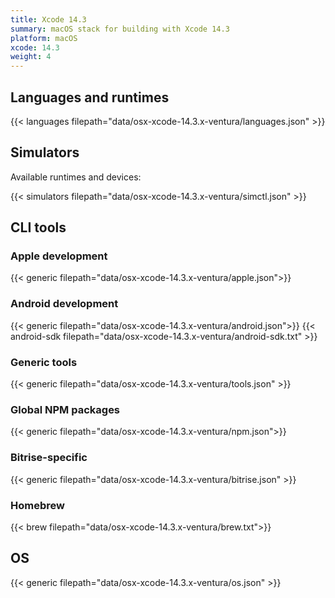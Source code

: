 ```yaml
---
title: Xcode 14.3
summary: macOS stack for building with Xcode 14.3
platform: macOS
xcode: 14.3
weight: 4
---
```


## Languages and runtimes

{{< languages filepath="data/osx-xcode-14.3.x-ventura/languages.json" >}}

## Simulators

Available runtimes and devices:

{{< simulators filepath="data/osx-xcode-14.3.x-ventura/simctl.json" >}}

## CLI tools

### Apple development

{{< generic filepath="data/osx-xcode-14.3.x-ventura/apple.json">}}

### Android development

{{< generic filepath="data/osx-xcode-14.3.x-ventura/android.json">}}
{{< android-sdk filepath="data/osx-xcode-14.3.x-ventura/android-sdk.txt" >}}

### Generic tools

{{< generic filepath="data/osx-xcode-14.3.x-ventura/tools.json" >}}

### Global NPM packages

{{< generic filepath="data/osx-xcode-14.3.x-ventura/npm.json">}}

### Bitrise-specific

{{< generic filepath="data/osx-xcode-14.3.x-ventura/bitrise.json" >}}

### Homebrew

{{< brew filepath="data/osx-xcode-14.3.x-ventura/brew.txt">}}

## OS

{{< generic filepath="data/osx-xcode-14.3.x-ventura/os.json" >}}
